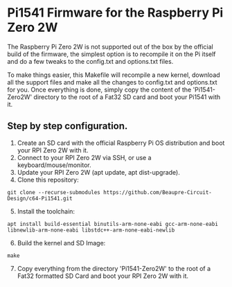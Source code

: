 # Pi1541 Firmware for the Raspberry Pi Zero 2W

The Raspberry Pi Zero 2W is not supported out of the box by the official build of the firmware, the simplest option is to recompile it on the Pi itself and do a few tweaks to the config.txt and options.txt files.

To make things easier, this Makefile will recompile a new kernel, download all the support files and make all the changes to config.txt and options.txt for you. Once everything is done, simply copy the content of the 'Pi1541-Zero2W' directory to the root of a Fat32 SD card and boot your Pi1541 with it.

## Step by step configuration.

1. Create an SD card with the official Raspberry Pi OS distribution and boot your RPI Zero 2W with it.
2. Connect to your RPI Zero 2W via SSH, or use a keyboard/mouse/monitor.
3. Update your RPI Zero 2W (apt update, apt dist-upgrade).
4. Clone this repository: 

```
git clone --recurse-submodules https://github.com/Beaupre-Circuit-Design/c64-Pi1541.git
```

5. Install the toolchain:

```
apt install build-essential binutils-arm-none-eabi gcc-arm-none-eabi libnewlib-arm-none-eabi libstdc++-arm-none-eabi-newlib
```

6. Build the kernel and SD Image:

```
make
```

7. Copy everything from the directory 'Pi1541-Zero2W' to the root of a Fat32 formatted SD Card and boot your RPI Zero 2W with it.
